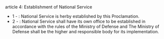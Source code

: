 article 4: Establishment of National Service

<ul>
			<li>1 - : National Service is herby established by this Proclamation. <ul>
			</ul></li>			<li>2 - : National Service shall have its own office to be established in accordance with the rules of the Ministry of Defense and The Ministry of Defense shall be the higher and responsible body for its implementation.<ul>
			</ul></li></ul>